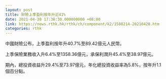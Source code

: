 ```yaml
---
layout: post
title: 財險上季盈利按年升近41%
date: 2021-04-28 17:38:30.000000000 +08:00
link: https://news.rthk.hk/rthk/ch/component/k2/1588214-20210428.htm
categories: rthk
---
```


中國財險公布，上季盈利按年升40.7%至89.42億元人民幣。

上季保險業務收入升6.4%至1358.36億元，承保利潤升45.4%至38.97億元。

期內，總投資收益升29.4%至73.97億元，年化總投資收益率為5.8%，按年升1.1個百分點。
